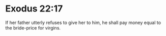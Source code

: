# Exodus 22:17

If her father utterly refuses to give her to him, he shall pay money equal to the bride-price for virgins.
